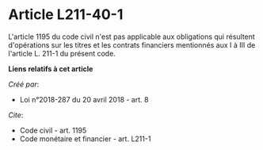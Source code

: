 # Article L211-40-1

L'article 1195 du code civil n'est pas applicable aux obligations qui résultent d'opérations sur les titres et les contrats
financiers mentionnés aux I à III de l'article L. 211-1 du présent code.

**Liens relatifs à cet article**

_Créé par_:

  - Loi n°2018-287 du 20 avril 2018 - art. 8

_Cite_:

  - Code civil - art. 1195
  - Code monétaire et financier - art. L211-1

